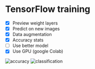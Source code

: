 # TensorFlow training
- [x] Preview weight layers
- [x] Predict on new images
- [x] Data augmentation
- [x] Accuracy stats
- [ ] Use better model
- [x] Use GPU (google Colab)

![accuracy](../images/Accuracy "Training Accuracy (Basic 4-layer model ~250 training images)")
![classification](../images/Accuracy "First Image Classification (Basic 4-layer model ~250 training images)")